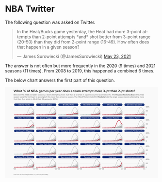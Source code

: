 # NBA Twitter
The following question was asked on Twitter.

<blockquote class="twitter-tweet"><p lang="en" dir="ltr">In the Heat/Bucks game yesterday, the Heat had more 3-point attempts than 2-point attempts *and* shot better from 3-point range (20-50) than they did from 2-point range (16-49). How often does that happen in a given season?</p>&mdash; James Surowiecki (@JamesSurowiecki) <a href="https://twitter.com/JamesSurowiecki/status/1396422342214131712?ref_src=twsrc%5Etfw">May 23, 2021</a></blockquote> 

The answer is not often but more frequently in the 2020 (9 times) and 2021 seasons (11 times). From 2008 to 2019, this happened a combined 6 times.

The below chart answers the first part of this question.

![plots/03/threes_twit.png](https://raw.githubusercontent.com/schmid07/NBA-R/main/plots/03/threes_twit.png)